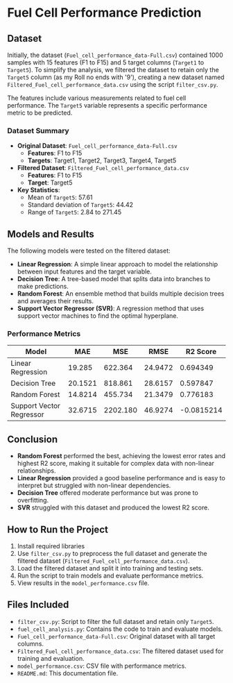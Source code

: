 # Fuel Cell Performance Prediction

## Dataset
Initially, the dataset (`Fuel_cell_performance_data-Full.csv`) contained 1000 samples with 15 features (F1 to F15) and 5 target columns (`Target1` to `Target5`). To simplify the analysis, we filtered the dataset to retain only the `Target5` column (as my Roll no ends with '9'), creating a new dataset named `Filtered_Fuel_cell_performance_data.csv` using the script `filter_csv.py`.

The features include various measurements related to fuel cell performance. The `Target5` variable represents a specific performance metric to be predicted.

### Dataset Summary
- **Original Dataset**: `Fuel_cell_performance_data-Full.csv`
  - **Features**: F1 to F15
  - **Targets**: Target1, Target2, Target3, Target4, Target5
- **Filtered Dataset**: `Filtered_Fuel_cell_performance_data.csv`
  - **Features**: F1 to F15
  - **Target**: Target5
- **Key Statistics**:
  - Mean of `Target5`: 57.61
  - Standard deviation of `Target5`: 44.42
  - Range of `Target5`: 2.84 to 271.45

## Models and Results
The following models were tested on the filtered dataset:
- **Linear Regression**: A simple linear approach to model the relationship between input features and the target variable.
- **Decision Tree**: A tree-based model that splits data into branches to make predictions.
- **Random Forest**: An ensemble method that builds multiple decision trees and averages their results.
- **Support Vector Regressor (SVR)**: A regression method that uses support vector machines to find the optimal hyperplane.

### Performance Metrics
| Model                    |   MAE   |    MSE   |   RMSE   | R2 Score   |
|--------------------------|---------|----------|----------|------------|
| Linear Regression        | 19.285  |  622.364 | 24.9472  |  0.694349  |
| Decision Tree            | 20.1521 |  818.861 | 28.6157  |  0.597847  |
| Random Forest            | 14.8214 |  455.734 | 21.3479  |  0.776183  |
| Support Vector Regressor | 32.6715 | 2202.180 | 46.9274  | -0.0815214 |

## Conclusion
- **Random Forest** performed the best, achieving the lowest error rates and highest R2 score, making it suitable for complex data with non-linear relationships.
- **Linear Regression** provided a good baseline performance and is easy to interpret but struggled with non-linear dependencies.
- **Decision Tree** offered moderate performance but was prone to overfitting.
- **SVR** struggled with this dataset and produced the lowest R2 score.

## How to Run the Project
1. Install required libraries
2. Use `filter_csv.py` to preprocess the full dataset and generate the filtered dataset (`Filtered_Fuel_cell_performance_data.csv`).
3. Load the filtered dataset and split it into training and testing sets.
4. Run the script to train models and evaluate performance metrics.
5. View results in the `model_performance.csv` file.

## Files Included
- `filter_csv.py`: Script to filter the full dataset and retain only `Target5`.
- `fuel_cell_analysis.py`: Contains the code to train and evaluate models.
- `Fuel_cell_performance_data-Full.csv`: Original dataset with all target columns.
- `Filtered_Fuel_cell_performance_data.csv`: The filtered dataset used for training and evaluation.
- `model_performance.csv`: CSV file with performance metrics.
- `README.md`: This documentation file.


